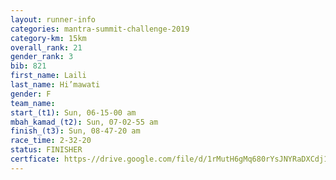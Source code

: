 ```yaml
---
layout: runner-info 
categories: mantra-summit-challenge-2019 
category-km: 15km 
overall_rank: 21
gender_rank: 3
bib: 821
first_name: Laili
last_name: Hi’mawati
gender: F
team_name: 
start_(t1): Sun, 06-15-00 am
mbah_kamad_(t2): Sun, 07-02-55 am
finish_(t3): Sun, 08-47-20 am
race_time: 2-32-20
status: FINISHER
certficate: https-//drive.google.com/file/d/1rMutH6gMq680rYsJNYRaDXCdj1KmN_2j/view?usp=sharing
---
```

